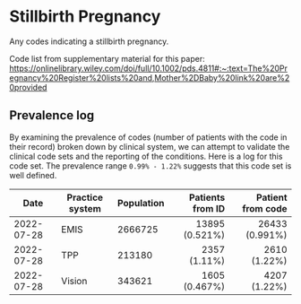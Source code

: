 # Stillbirth Pregnancy

Any codes indicating a stillbirth pregnancy.

Code list from supplementary material for this paper: https://onlinelibrary.wiley.com/doi/full/10.1002/pds.4811#:~:text=The%20Pregnancy%20Register%20lists%20and,Mother%2DBaby%20link%20are%20provided

## Prevalence log

By examining the prevalence of codes (number of patients with the code in their record) broken down by clinical system, we can attempt to validate the clinical code sets and the reporting of the conditions. Here is a log for this code set. The prevalence range `0.99% - 1.22%` suggests that this code set is well defined.

| Date       | Practice system | Population | Patients from ID | Patient from code |
| ---------- | --------------- | ---------- | ---------------: | ----------------: |
| 2022-07-28 | EMIS            | 2666725    | 13895 (0.521%)   | 26433 (0.991%)    | 
| 2022-07-28 | TPP             | 213180     | 2357 (1.11%)     | 2610 (1.22%)      | 
| 2022-07-28 | Vision          | 343621     | 1605 (0.467%)    | 4207 (1.22%)      | 
